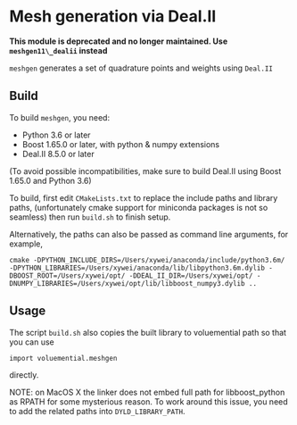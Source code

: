 # Mesh generation via Deal.II

**This module is deprecated and no longer maintained. Use `meshgen11\_dealii` instead**

`meshgen` generates a set of quadrature points and weights using `Deal.II`

## Build

To build `meshgen`, you need:

- Python 3.6 or later
- Boost 1.65.0 or later, with python & numpy extensions
- Deal.II 8.5.0 or later

(To avoid possible incompatibilities, make sure to build Deal.II using Boost
1.65.0 and Python 3.6)

To build, first edit `CMakeLists.txt` to replace the include paths and library
paths, (unfortunately cmake support for miniconda packages is not so seamless)
then run `build.sh` to finish setup.

Alternatively, the paths can also be passed as command line arguments, for example,

```
cmake -DPYTHON_INCLUDE_DIRS=/Users/xywei/anaconda/include/python3.6m/ -DPYTHON_LIBRARIES=/Users/xywei/anaconda/lib/libpython3.6m.dylib -DBOOST_ROOT=/Users/xywei/opt/ -DDEAL_II_DIR=/Users/xywei/opt/ -DNUMPY_LIBRARIES=/Users/xywei/opt/lib/libboost_numpy3.dylib ..
```

## Usage

The script `build.sh` also copies the built library to voluemential path so that you can use

```
import voluemential.meshgen
```

directly.

NOTE: on MacOS X the linker does not embed full path for libboost_python as RPATH for some mysterious reason. To work around this issue, you need to add the related paths into `DYLD_LIBRARY_PATH`.
